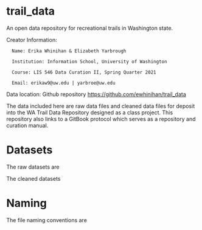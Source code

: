 # trail_data
An open data repository for recreational trails in Washington state. 

Creator Information:

      Name: Erika Whinihan & Elizabeth Yarbrough
      
      Institution: Information School, University of Washington
      
      Course: LIS 546 Data Curation II, Spring Quarter 2021
      
      Email: erikaw9@uw.edu | yarbroe@uw.edu
      
Data location: Github repository https://github.com/ewhinihan/trail_data

The data included here are raw data files and cleaned data files for deposit into the WA Trail Data Repository designed as a class project. This repository also links to a GitBook protocol which serves as a repository and curation manual.

# Datasets
The raw datasets are

The cleaned datasets

# Naming
The file naming conventions are
